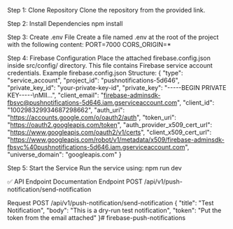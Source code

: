 Step 1: Clone Repository
Clone the repository from the provided link.

Step 2: Install Dependencies
npm install

Step 3: Create .env File
Create a file named .env at the root of the project with the following content:
PORT=7000
CORS_ORIGIN=*

Step 4: Firebase Configuration
Place the attached firebase.config.json inside src/config/ directory.
This file contains Firebase service account credentials.
Example firebase.config.json Structure:
{
    "type": "service_account",
    "project_id": "pushnotifications-5d646",
    "private_key_id": "your-private-key-id",
    "private_key": "-----BEGIN PRIVATE KEY-----\\nMII...",
    "client_email": "firebase-adminsdk-fbsvc@pushnotifications-5d646.iam.gserviceaccount.com",
    "client_id": "100298329934687298662",
    "auth_uri": "https://accounts.google.com/o/oauth2/auth",
    "token_uri": "https://oauth2.googleapis.com/token",
    "auth_provider_x509_cert_url": "https://www.googleapis.com/oauth2/v1/certs",
    "client_x509_cert_url": "https://www.googleapis.com/robot/v1/metadata/x509/firebase-adminsdk-fbsvc%40pushnotifications-5d646.iam.gserviceaccount.com",
    "universe_domain": "googleapis.com"
}

Step 5: Start the Service
Run the service using:
npm run dev


✅ API Endpoint Documentation
Endpoint
POST /api/v1/push-notification/send-notification

Request 
POST /api/v1/push-notification/send-notification
{
    "title": "Test Notification",
    "body": "This is a dry-run test notification",
    "token": "Put the token from the email attached"
}#   f i r e b a s e - p u s h - n o t i f i c a t i o n s  
 